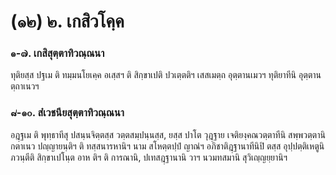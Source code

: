<h1>(๑๒) ๒. เกสิวโคฺค</h1>
<h3>๑-๗. เกสิสุตฺตาทิวณฺณนา</h3>
<p> ทุติยสฺส  ปฐเม ติ ทมฺมนโยเคฺค อเสฺสฯ ติ สิกฺขาเปติ ปวเตฺตติฯ เสสเมตฺถ อุตฺตานเมวฯ ทุติยาทีนิ อุตฺตานตฺถาเนวฯ</p>

</p>


<h3>๘-๑๐. สํเวชนียสุตฺตาทิวณฺณนา</h3>
<p> อฎฺฐเม  ติ พุทฺธาทีสุ ปสนฺนจิตฺตสฺส วตฺตสมฺปนฺนสฺส, ยสฺส ปาโต วุฎฺฐาย เจติยงฺคณวตฺตาทีนิ สพฺพวตฺตานิ กตาเนว ปญฺญายนฺติฯ ติ ทสฺสนารหานิฯ  นาม สโหตฺตปฺปํ ญาณํฯ อภิชาติฎฺฐานาทีนิปิ ตสฺส อุปฺปตฺติเหตูนิ ภวนฺตีติ สิกฺขาเปโนฺต อาห ติฯ ติ การณานิ, ปเทสฎฺฐานานิ วาฯ นวมทสมานิ สุวิเญฺญยฺยานิฯ</p>

</p>

</p>





